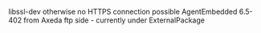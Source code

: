 
libssl-dev otherwise no HTTPS connection possible
AgentEmbedded 6.5-402 from Axeda ftp side - currently under ExternalPackage
